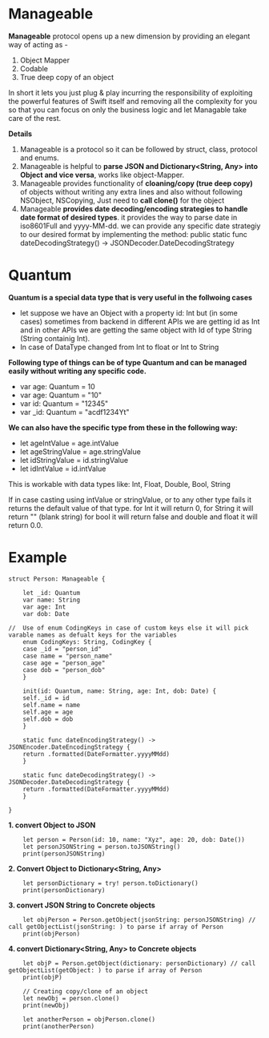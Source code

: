 
# Manageable

**Manageable** protocol opens up a new dimension by providing an elegant way of acting as -  
1. Object Mapper  
2. Codable  
3. True deep copy of an object  
  
In short it lets you just plug & play incurring the responsibility of exploiting the powerful features of Swift itself and removing all the complexity for you so that you can focus on only the business logic and let Managable take care of the rest.

**Details**
 1. Manageable is a protocol so it can be followed by struct, class, protocol and enums.
 2. Manageable is helpful to **parse JSON and Dictionary<String, Any> into Object and vice versa**, works like object-Mapper.
 3. Manageable provides functionality of **cloaning/copy (true deep copy)** of objects without writing any extra lines and also without following NSObject, NSCopying, Just need to **call clone()** for the object
 4. Manageable **provides date decoding/encoding strategies to handle date format of desired types**. it provides the way to parse date in iso8601Full and yyyy-MM-dd. we can provide any specific date strategiy to our desired format by implementing the method:
     public static func dateDecodingStrategy() -> JSONDecoder.DateDecodingStrategy

# Quantum
 **Quantum is a special data type that is very useful in the follwoing cases**

 - let suppose we have an Object with a property id: Int but (in some cases) sometimes from backend in different APIs we are getting id as Int and in other APIs we are getting the same object with Id of type String (String containig Int).
 - In case of DataType changed from Int to float or Int to String

**Following type of things can be of type Quantum and can be managed easily without writing any specific code.**

- var age: Quantum = 10  
- var age: Quantum = "10" 
- var id: Quantum =       "12345" 
- var _id: Quantum = "acdf1234Yt"

**We can also have the specific type from these in the following way:**

- let ageIntValue = age.intValue 
- let ageStringValue = age.stringValue
- let idStringValue = id.stringValue
- let idIntValue = id.intValue

This is workable with data types like: Int, Float, Double, Bool, String

If in case casting using intValue or stringValue, or to any other type fails it returns the default value of that type.
for Int it will return 0, for String it will return "" (blank string) for bool it will return false and double and float it will return 0.0.


# Example

	struct Person: Manageable {
    
	    let _id: Quantum
	    var name: String
	    var age: Int
	    var dob: Date
    
	//  Use of enum CodingKeys in case of custom keys else it will pick varable names as defualt keys for the variables
	    enum CodingKeys: String, CodingKey {
		case _id = "person_id"
		case name = "person_name"
		case age = "person_age"
		case dob = "person_dob"
	    }

	    init(id: Quantum, name: String, age: Int, dob: Date) {
		self._id = id
		self.name = name
		self.age = age
		self.dob = dob
	    }
    
	    static func dateEncodingStrategy() -> JSONEncoder.DateEncodingStrategy {
		return .formatted(DateFormatter.yyyyMMdd)
	    }
    
	    static func dateDecodingStrategy() -> JSONDecoder.DateDecodingStrategy {
		return .formatted(DateFormatter.yyyyMMdd)
	    }

	}
	
	

**1. convert Object to JSON**
	    
	    let person = Person(id: 10, name: "Xyz", age: 20, dob: Date())
	    let personJSONString = person.toJSONString()
	    print(personJSONString)
    
**2. Convert Object to Dictionary<String, Any>**
	    
	    let personDictionary = try! person.toDictionary()
	    print(personDictionary)
    
**3. convert JSON String to Concrete objects**

	    let objPerson = Person.getObject(jsonString: personJSONString) // call getObjectList(jsonString: ) to parse if array of Person
	    print(objPerson)
    
**4. convert Dictionary<String, Any> to Concrete objects**

	    let objP = Person.getObject(dictionary: personDictionary) // call getObjectList(getObject: ) to parse if array of Person
	    print(objP)
    
	    // Creating copy/clone of an object
	    let newObj = person.clone()
	    print(newObj)

	    let anotherPerson = objPerson.clone()
	    print(anotherPerson)
